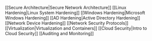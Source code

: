 [[Secure Architecture|Secure Network Architecture]]
[[Linux Hardening|Linux System Hardening]]
[[Windows Hardening|Microsoft Windows Hardening]]
[[AD Hardening|Active Directory Hardening]]
[[Network Device Hardening]]
[[Network Security Protocols]]
[[Virtualization|Virtualization and Containers]]
[[Cloud Security|Intro to Cloud Security]]
[[Auditing and Monitoring]]
